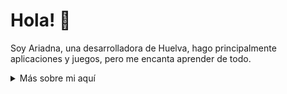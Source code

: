 # Hola! :wave:

Soy Ariadna, una desarrolladora de Huelva, hago principalmente aplicaciones y juegos, pero me encanta aprender de todo.

<details>
<summary>
  Más sobre mi aquí
</summary>

### ¿Qué es lo que hago? 🖥️

Hago pequeños juegos y prototipos. Tambien hago algunas webs y aplicaciones variadas.

## Mis Habilidades :scroll:

### Motores de Videojuegos :space_invader:

- Unity
- Unreal Engine 5

### Lenguajes de Programación :keyboard:

- C#
- C++

### Tecnologías Web :package:

- Html
- Css

### Actualmente Aprendiendo... :books:

- Java
- SQL

### Idiomas :globe_with_meridians:

| Idioma      | Nivel       |
| ----------- | ----------- |
| Español     | Nativo      |
| Inglés      | B2          |

### Mis Contactos :envelope:

e-mail: ariadnadelgadodev@gmail.com

### Lugares de Interés 📭

- **Mi Itch.io:** https://ariadna5d.itch.io/
- **Mi ArtStation:** https://www.artstation.com/ariadna5d

</details>
